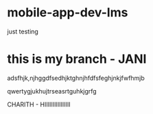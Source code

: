 # mobile-app-dev-lms

just testing

# this is my branch - JANI

adsfhjk,njhggdfsedhjktghnjhfdfsfeghjnkjfwfhmjb


qwertygjukhujtrseasrtguhkjgrfg

CHARITH - HIIIIIIIIIIIIIIII